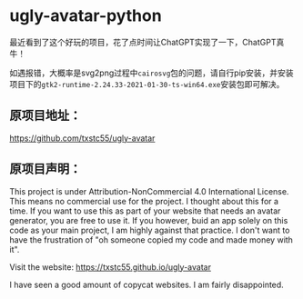 # ugly-avatar-python

最近看到了这个好玩的项目，花了点时间让ChatGPT实现了一下，ChatGPT真牛！

如遇报错，大概率是svg2png过程中`cairosvg`包的问题，请自行pip安装，并安装项目下的`gtk2-runtime-2.24.33-2021-01-30-ts-win64.exe`安装包即可解决。

## 原项目地址：

https://github.com/txstc55/ugly-avatar

## 原项目声明：

This project is under Attribution-NonCommercial 4.0 International License. This means no commercial use for the project. I thought about this for a time. If you want to use this as part of your website that needs an avatar generator, you are free to use it. If you however, buid an app solely on this code as your main project, I am highly against that practice. I don't want to have the frustration of "oh someone copied my code and made money with it".

Visit the website: https://txstc55.github.io/ugly-avatar

I have seen a good amount of copycat websites. I am fairly disappointed.

